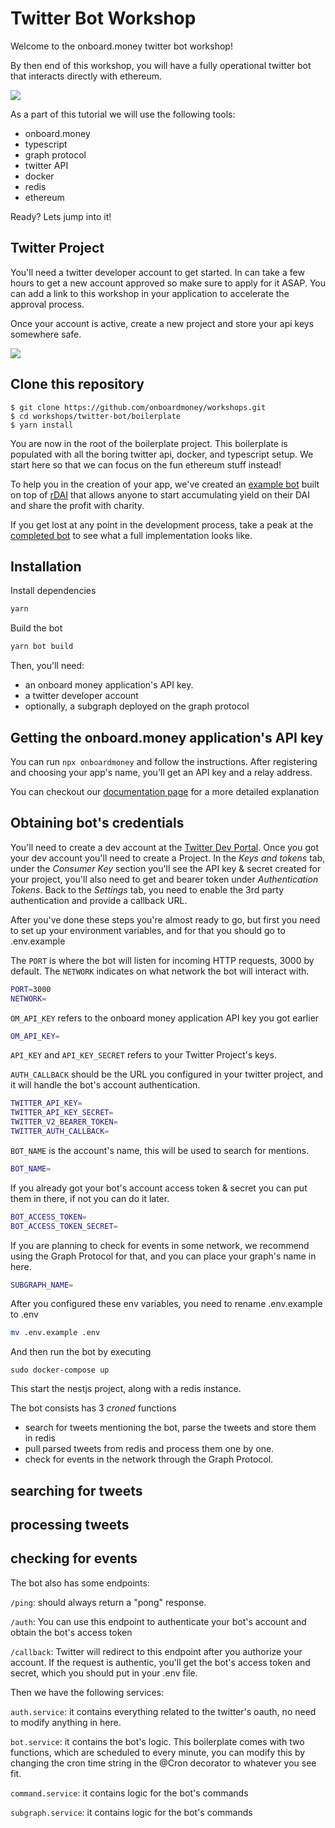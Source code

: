 # Twitter Bot Workshop

Welcome to the onboard.money twitter bot workshop!

By then end of this workshop, you will have a fully operational twitter bot that interacts directly with ethereum.

![](https://i.imgur.com/hiHEYgn.png)

As a part of this tutorial we will use the following tools:

- onboard.money
- typescript
- graph protocol
- twitter API
- docker
- redis
- ethereum

Ready? Lets jump into it!

## Twitter Project

You'll need a twitter developer account to get started. In can take a few hours to get a new account approved so make sure to apply for it ASAP. You can add a link to this workshop in your application to accelerate the approval process.

Once your account is active, create a new project and store your api keys somewhere safe.

![](https://i.imgur.com/1zuztJn.png)

## Clone this repository

```shell
$ git clone https://github.com/onboardmoney/workshops.git
$ cd workshops/twitter-bot/boilerplate
$ yarn install
```

You are now in the root of the boilerplate project. This boilerplate is populated with all the boring twitter api, docker, and typescript setup. We start here so that we can focus on the fun ethereum stuff instead!

To help you in the creation of your app, we've created an [example bot](https://twitter.com/treefarmerbot) built on top of [rDAI](https://rdai.money/) that allows anyone to start accumulating yield on their DAI and share the profit with charity.

If you get lost at any point in the development process, take a peak at the [completed bot](https://github.com/onboardmoney/farmerbot) to see what a full implementation looks like.

## Installation

Install dependencies
```bash
yarn
```

Build the bot
```bash
yarn bot build
```

Then, you'll need:

* an onboard money application's API key.
* a twitter developer account
* optionally, a subgraph deployed on the graph protocol

## Getting the onboard.money application's API key

You can run `npx onboardmoney` and follow the instructions. After registering and choosing your app's name, you'll get an API key and a relay address.

You can checkout our [documentation page](https://docs.onboard.money) for a more detailed explanation

## Obtaining bot's credentials 

You'll need to create a dev account at the [Twitter Dev Portal](https://developer.twitter.com/).
Once you got your dev account you'll need to create a Project.
In the _Keys and tokens_ tab, under the _Consumer Key_ section you'll see the API key & secret created for your project, you'll also need to get and bearer token under _Authentication Tokens_.
Back to the _Settings_ tab, you need to enable the 3rd party authentication and provide a callback URL.


After you've done these steps you're almost ready to go, but first you need to set up your environment variables, and for that you should go to .env.example


The `PORT` is where the bot will listen for incoming HTTP requests, 3000 by default.
The `NETWORK` indicates on what network the bot will interact with.
```bash
PORT=3000
NETWORK=
```

`OM_API_KEY` refers to the onboard money application API key you got earlier
```bash
OM_API_KEY=
```

`API_KEY` and `API_KEY_SECRET` refers to your Twitter Project's keys.

`AUTH_CALLBACK` should be the URL you configured in your twitter project, and it will handle the bot's account authentication. 
```bash
TWITTER_API_KEY=
TWITTER_API_KEY_SECRET=
TWITTER_V2_BEARER_TOKEN=
TWITTER_AUTH_CALLBACK=
```

`BOT_NAME` is the account's name, this will be used to search for mentions.
```bash
BOT_NAME=
```

If you already got your bot's account access token & secret you can put them in there, if not you can do it later.
```bash
BOT_ACCESS_TOKEN=
BOT_ACCESS_TOKEN_SECRET=
```

If you are planning to check for events in some network, we recommend using the Graph Protocol for that, and you can place your graph's name in here.
```bash
SUBGRAPH_NAME=
```

After you configured these env variables, you need to rename .env.example to .env
```bash
mv .env.example .env
```

And then run the bot by executing

`sudo docker-compose up`

This start the nestjs project, along with a redis instance.

The bot consists has 3 _croned_ functions
* search for tweets mentioning the bot, parse the tweets and store them in redis
* pull parsed tweets from redis and process them one by one.
* check for events in the network through the Graph Protocol.

## searching for tweets

## processing tweets

## checking for events

The bot also has some endpoints:

`/ping`: should always return a "pong" response.

`/auth`: You can use this endpoint to authenticate your bot's account and obtain the bot's access token 

`/callback`: Twitter will redirect to this endpoint after you authorize your account. If the request is authentic, you'll get the bot's access token and secret, which you should put in your .env file.



Then we have the following services:

`auth.service`: it contains everything related to the twitter's oauth, no need to modify anything in here.
 
`bot.service`: it contains the bot's logic. This boilerplate comes with two functions, which are scheduled to every minute, you can modify this by changing the cron time string in the @Cron decorator to whatever you see fit.

`command.service`: it contains logic for the bot's commands

`subgraph.service`: it contains logic for the bot's commands

